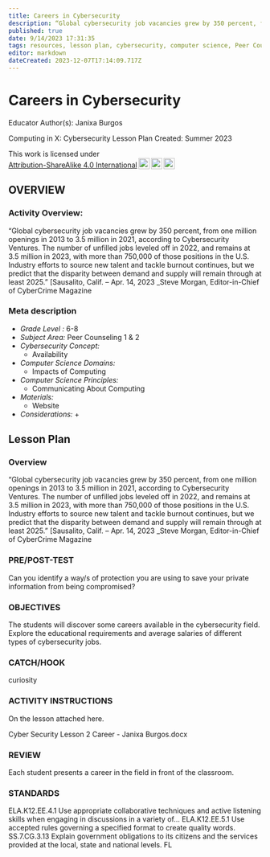 ```yaml
---
title: Careers in Cybersecurity
description: “Global cybersecurity job vacancies grew by 350 percent, from one million openings in 2013 to 3.5 million in 2021, according to Cybersecurity Ventures. The number of unfilled jobs leveled off in 2022, and remains at 3.5 million in 2023, with more than 750,000 of those positions in the U.S. Industry efforts to source new talent and tackle burnout continues, but we predict that the disparity between demand and supply will remain through at least 2025.” [Sausalito, Calif. – Apr. 14, 2023 _Steve Morgan, Editor-in-Chief of CyberCrime Magazine
published: true
date: 9/14/2023 17:31:35
tags: resources, lesson plan, cybersecurity, computer science, Peer Counseling 1 & 2 
editor: markdown
dateCreated: 2023-12-07T17:14:09.717Z
---
```

# Careers in Cybersecurity


Educator Author(s): Janixa Burgos


Computing in X: Cybersecurity Lesson Plan 
Created: Summer 2023


<p xmlns:cc="http://creativecommons.org/ns#" >This work is licensed under <a href="http://creativecommons.org/licenses/by-sa/4.0/?ref=chooser-v1" target="_blank" rel="license noopener noreferrer" style="display:inline-block;">Attribution-ShareAlike 4.0 International<img style="height:22px!important;margin-left:3px;vertical-align:text-bottom;" src="https://mirrors.creativecommons.org/presskit/icons/cc.svg?ref=chooser-v1"><img style="height:22px!important;margin-left:3px;vertical-align:text-bottom;" src="https://mirrors.creativecommons.org/presskit/icons/by.svg?ref=chooser-v1"><img style="height:22px!important;margin-left:3px;vertical-align:text-bottom;" src="https://mirrors.creativecommons.org/presskit/icons/sa.svg?ref=chooser-v1"></a></p>





## OVERVIEW


### Activity Overview:  
“Global cybersecurity job vacancies grew by 350 percent, from one million openings in 2013 to 3.5 million in 2021, according to Cybersecurity Ventures. The number of unfilled jobs leveled off in 2022, and remains at 3.5 million in 2023, with more than 750,000 of those positions in the U.S. Industry efforts to source new talent and tackle burnout continues, but we predict that the disparity between demand and supply will remain through at least 2025.” [Sausalito, Calif. – Apr. 14, 2023 _Steve Morgan, Editor-in-Chief of CyberCrime Magazine


### Meta description
+ *Grade Level :* 6-8 
+ *Subject Area:* Peer Counseling 1 & 2 
+ *Cybersecurity Concept:* 
   + Availability
+ *Computer Science Domains:*
   + Impacts of Computing
+ *Computer Science Principles:*
   + Communicating About Computing
+ *Materials:* 
   + Website
+ *Considerations:*
   + 


## Lesson Plan
### Overview
“Global cybersecurity job vacancies grew by 350 percent, from one million openings in 2013 to 3.5 million in 2021, according to Cybersecurity Ventures. The number of unfilled jobs leveled off in 2022, and remains at 3.5 million in 2023, with more than 750,000 of those positions in the U.S. Industry efforts to source new talent and tackle burnout continues, but we predict that the disparity between demand and supply will remain through at least 2025.” [Sausalito, Calif. – Apr. 14, 2023 _Steve Morgan, Editor-in-Chief of CyberCrime Magazine


### PRE/POST-TEST
Can you identify a way/s of protection you are using to save your private information from being compromised?


### OBJECTIVES
The students will discover some careers available in the cybersecurity field. Explore the educational requirements and average salaries of different types of cybersecurity jobs.


### CATCH/HOOK
curiosity


### ACTIVITY INSTRUCTIONS
On the lesson attached here.


Cyber Security Lesson 2 Career - Janixa Burgos.docx


### REVIEW
Each student presents a career in the field in front of the classroom.


### STANDARDS        
ELA.K12.EE.4.1 Use appropriate collaborative techniques and active listening skills when engaging in discussions in a variety of…
ELA.K12.EE.5.1 Use accepted rules governing a specified format to create quality words.
SS.7.CG.3.13 Explain government obligations to its citizens and the services provided at the local, state and national levels.
FL